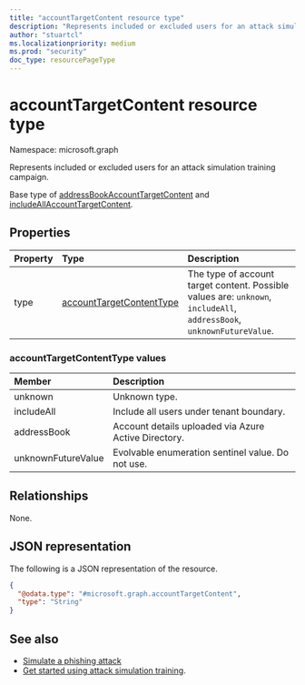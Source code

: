 ```yaml
---
title: "accountTargetContent resource type"
description: "Represents included or excluded users for an attack simulation training campaign."
author: "stuartcl"
ms.localizationpriority: medium
ms.prod: "security"
doc_type: resourcePageType
---
```


# accountTargetContent resource type

Namespace: microsoft.graph

Represents included or excluded users for an attack simulation training campaign.

Base type of [addressBookAccountTargetContent](../resources/addressbookaccounttargetcontent.md) and [includeAllAccountTargetContent](../resources/includeallaccounttargetcontent.md).

## Properties

|Property|Type|Description|
|:---|:---|:---|
|type|[accountTargetContentType](#accounttargetcontenttype-values)| The type of account target content. Possible values are: `unknown`, `includeAll`, `addressBook`, `unknownFutureValue`.|

### accountTargetContentType values

|Member|Description |
|:---|:---|
|unknown| Unknown type. |
|includeAll| Include all users under tenant boundary. |
|addressBook| Account details uploaded via Azure Active Directory.|
|unknownFutureValue| Evolvable enumeration sentinel value. Do not use. |

## Relationships

None.

## JSON representation

The following is a JSON representation of the resource.
<!-- {
  "blockType": "resource",
  "@odata.type": "microsoft.graph.accountTargetContent"
}
-->
``` json
{
  "@odata.type": "#microsoft.graph.accountTargetContent",
  "type": "String"
}
```

## See also

- [Simulate a phishing attack](/microsoft-365/security/office-365-security/attack-simulation-training?view=o365-worldwide&preserve-view=true)
- [Get started using attack simulation training](/microsoft-365/security/office-365-security/attack-simulation-training-get-started?view=o365-worldwide&preserve-view=true#simulations).
